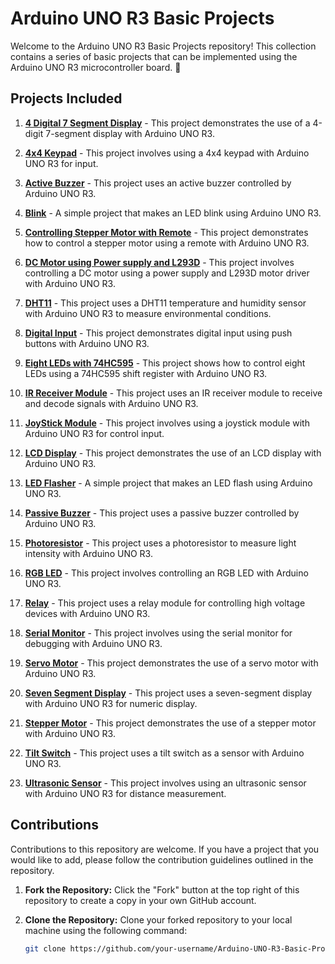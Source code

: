 # Arduino UNO R3 Basic Projects

Welcome to the Arduino UNO R3 Basic Projects repository! This collection contains a series of basic projects that can be implemented using the Arduino UNO R3 microcontroller board. 🚀

## Projects Included

1. [**4 Digital 7 Segment Display**](./01.lcd_screen_writer) - This project demonstrates the use of a 4-digit 7-segment display with Arduino UNO R3.

2. [**4x4 Keypad**](./02.temperature_humidity_on_lcd) - This project involves using a 4x4 keypad with Arduino UNO R3 for input.

3. [**Active Buzzer**](./Active_Buzzer/sketch_jun05c) - This project uses an active buzzer controlled by Arduino UNO R3.

4. [**Blink**](./Blink/sketch_jun04b) - A simple project that makes an LED blink using Arduino UNO R3.

5. [**Controlling Stepper Motor with Remote**](./Controlling_Stepper_Motor_with_Remote/sketch_jun06a) - This project demonstrates how to control a stepper motor using a remote with Arduino UNO R3.

6. [**DC Motor using Power supply and L293D**](./DC_Motor_using_Power_supply_and_L293D/sketch_jun06a) - This project involves controlling a DC motor using a power supply and L293D motor driver with Arduino UNO R3.

7. [**DHT11**](./DHT11/sketch_jun06a) - This project uses a DHT11 temperature and humidity sensor with Arduino UNO R3 to measure environmental conditions.

8. [**Digital Input**](./Digital_Input/sketch_jun05b) - This project demonstrates digital input using push buttons with Arduino UNO R3.

9. [**Eight LEDs with 74HC595**](./Eight_LEDs_with_74HC595/sketch_jun05a) - This project shows how to control eight LEDs using a 74HC595 shift register with Arduino UNO R3.

10. [**IR Receiver Module**](./IR_Receiver_Module/sketch_jun04a) - This project uses an IR receiver module to receive and decode signals with Arduino UNO R3.

11. [**JoyStick Module**](./JoyStick_Module/sketch_jun04a) - This project involves using a joystick module with Arduino UNO R3 for control input.

12. [**LCD Display**](./LCD_Display/sketch_jun04a) - This project demonstrates the use of an LCD display with Arduino UNO R3.

13. [**LED Flasher**](./LED_Flasher/sketch_jun04a) - A simple project that makes an LED flash using Arduino UNO R3.

14. [**Passive Buzzer**](./Passive_Buzzer/sketch_jun04a) - This project uses a passive buzzer controlled by Arduino UNO R3.

15. [**Photoresistor**](./Photoresistor/sketch_jun04a) - This project uses a photoresistor to measure light intensity with Arduino UNO R3.

16. [**RGB LED**](./RGB_LED/sketch_jun04a) - This project involves controlling an RGB LED with Arduino UNO R3.

17. [**Relay**](./Relay/sketch_jun04a) - This project uses a relay module for controlling high voltage devices with Arduino UNO R3.

18. [**Serial Monitor**](./Serial_Monitor/sketch_jun04a) - This project involves using the serial monitor for debugging with Arduino UNO R3.

19. [**Servo Motor**](./Servo_Motor/sketch_jun04a) - This project demonstrates the use of a servo motor with Arduino UNO R3.

20. [**Seven Segment Display**](./Seven_Segment_Display/sketch_jun04a) - This project uses a seven-segment display with Arduino UNO R3 for numeric display.

21. [**Stepper Motor**](./Stepper_Motor/sketch_jun04a) - This project demonstrates the use of a stepper motor with Arduino UNO R3.

22. [**Tilt Switch**](./Tilt_Switch/sketch_jun04a) - This project uses a tilt switch as a sensor with Arduino UNO R3.

23. [**Ultrasonic Sensor**](./Ultrasonic_Sensor/sketch_jun04a) - This project involves using an ultrasonic sensor with Arduino UNO R3 for distance measurement.

## Contributions

Contributions to this repository are welcome. If you have a project that you would like to add, please follow the contribution guidelines outlined in the repository.

1. **Fork the Repository:** Click the "Fork" button at the top right of this repository to create a copy in your own GitHub account.

2. **Clone the Repository:** Clone your forked repository to your local machine using the following command:
   ```bash
   git clone https://github.com/your-username/Arduino-UNO-R3-Basic-Projects.git
